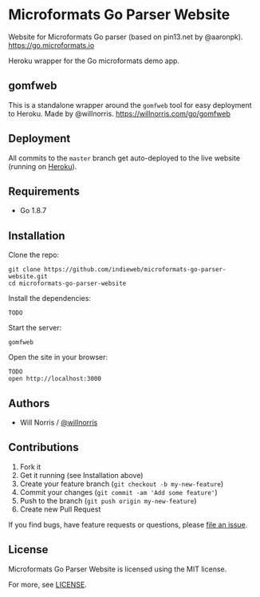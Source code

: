 # Microformats Go Parser Website

Website for Microformats Go parser (based on pin13.net by @aaronpk).
https://go.microformats.io

Heroku wrapper for the Go microformats demo app.

## gomfweb

This is a standalone wrapper around the `gomfweb` tool for easy deployment to Heroku.
Made by @willnorris. https://willnorris.com/go/gomfweb


## Deployment

All commits to the `master` branch get auto-deployed to the live website (running on [Heroku](https://go.microformats.io)).


## Requirements

- Go 1.8.7


## Installation

Clone the repo:

```
git clone https://github.com/indieweb/microformats-go-parser-website.git
cd microformats-go-parser-website
```

Install the dependencies:

```
TODO
```

Start the server:

```
gomfweb
```

Open the site in your browser:

```
TODO
open http://localhost:3000
```


## Authors

- Will Norris / [@willnorris](https://github.com/willnorris)


## Contributions

1. Fork it
2. Get it running (see Installation above)
3. Create your feature branch (`git checkout -b my-new-feature`)
4. Commit your changes (`git commit -am 'Add some feature'`)
5. Push to the branch (`git push origin my-new-feature`)
6. Create new Pull Request

If you find bugs, have feature requests or questions, please
[file an issue](https://github.com/indieweb/microformats-go/issues).


## License

Microformats Go Parser Website is licensed using the MIT license.

For more, see [LICENSE](https://github.com/indieweb/microformats-parser-website-go/blob/master/LICENSE).
